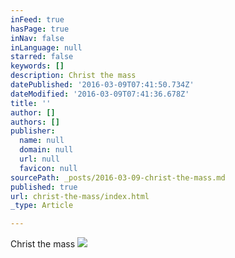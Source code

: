 ```yaml
---
inFeed: true
hasPage: true
inNav: false
inLanguage: null
starred: false
keywords: []
description: Christ the mass
datePublished: '2016-03-09T07:41:50.734Z'
dateModified: '2016-03-09T07:41:36.678Z'
title: ''
author: []
authors: []
publisher:
  name: null
  domain: null
  url: null
  favicon: null
sourcePath: _posts/2016-03-09-christ-the-mass.md
published: true
url: christ-the-mass/index.html
_type: Article

---
```

Christ the mass
![](https://the-grid-user-content.s3-us-west-2.amazonaws.com/8c1c575c-0d3b-491a-8d6b-0764c03f9450.jpg)